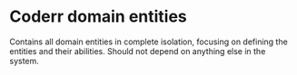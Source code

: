﻿Coderr domain entities
======================

Contains all domain entities in complete isolation, focusing on defining the entities and their abilities.
Should not depend on anything else in the system.
